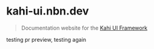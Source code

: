 # kahi-ui.nbn.dev

> Documentation website for the [Kahi UI Framework](https://github.com/novacbn/kahi-ui)

testing pr preview, testing again
